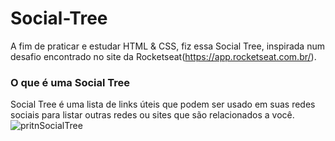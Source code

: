 # Social-Tree
A fim de praticar e estudar HTML &amp; CSS, fiz essa Social Tree, inspirada num desafio encontrado no site da Rocketseat(https://app.rocketseat.com.br/).

### O que é uma Social Tree

Social Tree é uma lista de links úteis que podem ser usado em suas redes sociais para listar outras redes ou sites que são relacionados a você.![pritnSocialTree](https://user-images.githubusercontent.com/88687467/222928833-340e9f49-7033-47d6-aafb-c8aea59bd2aa.png)
